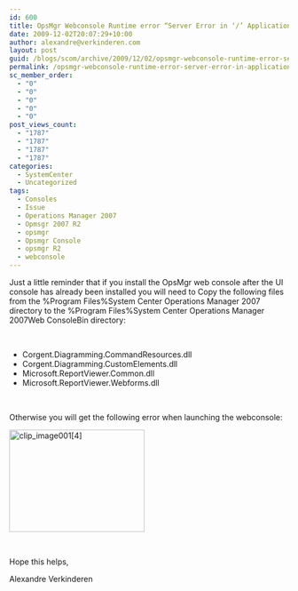 ```yaml
---
id: 600
title: OpsMgr Webconsole Runtime error “Server Error in ‘/’ Application”
date: 2009-12-02T20:07:29+10:00
author: alexandre@verkinderen.com
layout: post
guid: /blogs/scom/archive/2009/12/02/opsmgr-webconsole-runtime-error-server-error-in-application.aspx
permalink: /opsmgr-webconsole-runtime-error-server-error-in-application/
sc_member_order:
  - "0"
  - "0"
  - "0"
  - "0"
  - "0"
post_views_count:
  - "1787"
  - "1787"
  - "1787"
  - "1787"
categories:
  - SystemCenter
  - Uncategorized
tags:
  - Consoles
  - Issue
  - Operations Manager 2007
  - Opmsgr 2007 R2
  - opsmgr
  - Opsmgr Console
  - opsmgr R2
  - webconsole
---
```

Just a little reminder that if you install the OpsMgr web console after the UI console has already been installed you will need to Copy the following files from the %Program Files%System Center Operations Manager 2007 directory to the %Program Files%System Center Operations Manager 2007Web ConsoleBin directory:

&#160;

  * Corgent.Diagramming.CommandResources.dll 
  * Corgent.Diagramming.CustomElements.dll 
  * Microsoft.ReportViewer.Common.dll 
  * Microsoft.ReportViewer.Webforms.dll 

&#160;

Otherwise you will get the following error when launching the webconsole:

[<img style="border-right-width: 0px;border-top-width: 0px;border-bottom-width: 0px;border-left-width: 0px" border="0" alt="clip_image001[4]" src="http://scug.be/scom/files/2012/06/clip_image0014_thumb_5FE95CCA.jpg" width="244" height="184" />](http://scug.be/scom/files/2012/06/clip_image0014_281718A7.jpg)

&#160;

Hope this helps,

Alexandre Verkinderen